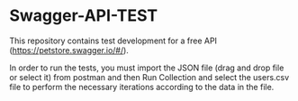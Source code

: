 # Swagger-API-TEST
This repository contains test development for a free API (https://petstore.swagger.io/#/).

In order to run the tests, you must import the JSON file (drag and drop file or select it) from postman and then Run Collection and select the users.csv file to perform the necessary iterations according to the data in the file.
